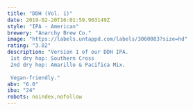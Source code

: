 ```yaml
---
title: "DDH (Vol. 1)"
date: 2019-02-20T16:01:59.903149Z
style: "IPA - American"
brewery: "Anarchy Brew Co."
image: "https://labels.untappd.com/labels/3060083?size=hd"
rating: "3.82"
description: "Version 1 of our DDH IPA. 1st dry hop: Southern Cross 2nd dry hop: Amarillo & Pacifica Mix.  Vegan-friendly."
abv: "6.0"
ibu: "24"
robots: noindex,nofollow
---
```

